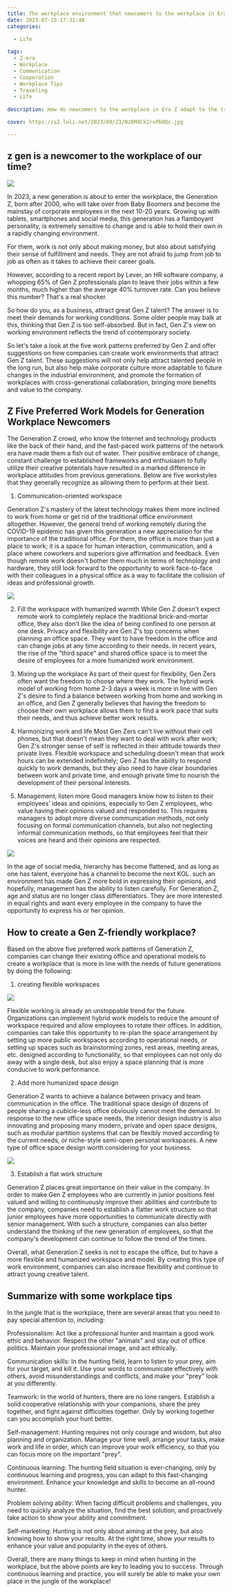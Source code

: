 ```yaml
---
title: The workplace environment that newcomers to the workplace in Era Z care most about.
date: 2023-07-15 17:31:48
categories:

  - Life
  
tags: 
  - Z-era
  - Workplace
  - Communication
  - Cooperation
  - Workplace Tips
  - Traveling
  - Life
  
description: How do newcomers to the workplace in Era Z adapt to the trends of the times, and what are their requirements for the work environment?

cover: https://s2.loli.net/2023/09/23/NzDM4Ck2rvPbUQc.jpg

---
```



## z gen is a newcomer to the workplace of our time?

![](https://s2.loli.net/2023/09/23/NzDM4Ck2rvPbUQc.jpg)

In 2023, a new generation is about to enter the workplace, the Generation Z, born after 2000, who will take over from Baby Boomers and become the mainstay of corporate employees in the next 10-20 years. Growing up with tablets, smartphones and social media, this generation has a flamboyant personality, is extremely sensitive to change and is able to hold their own in a rapidly changing environment.

For them, work is not only about making money, but also about satisfying their sense of fulfillment and needs. They are not afraid to jump from job to job as often as it takes to achieve their career goals.

However, according to a recent report by Lever, an HR software company, a whopping 65% of Gen Z professionals plan to leave their jobs within a few months, much higher than the average 40% turnover rate. Can you believe this number? That's a real shocker.

So how do you, as a business, attract great Gen Z talent? The answer is to meet their demands for working conditions. Some older people may balk at this, thinking that Gen Z is too self-absorbed. But in fact, Gen Z's view on working environment reflects the trend of contemporary society.

So let's take a look at the five work patterns preferred by Gen Z and offer suggestions on how companies can create work environments that attract Gen Z talent. These suggestions will not only help attract talented people in the long run, but also help make corporate culture more adaptable to future changes in the industrial environment, and promote the formation of workplaces with cross-generational collaboration, bringing more benefits and value to the company.
 
## Z Five Preferred Work Models for Generation Workplace Newcomers

The Generation Z crowd, who know the Internet and technology products like the back of their hand, and the fast-paced work patterns of the network era have made them a fish out of water. Their positive embrace of change, constant challenge to established frameworks and enthusiasm to fully utilize their creative potentials have resulted in a marked difference in workplace attitudes from previous generations. Below are five workstyles that they generally recognize as allowing them to perform at their best.

1. Communication-oriented workspace

Generation Z's mastery of the latest technology makes them more inclined to work from home or get rid of the traditional office environment altogether. However, the general trend of working remotely during the COVID-19 epidemic has given this generation a new appreciation for the importance of the traditional office. For them, the office is more than just a place to work; it is a space for human interaction, communication, and a place where coworkers and superiors give affirmation and feedback. Even though remote work doesn't bother them much in terms of technology and hardware, they still look forward to the opportunity to work face-to-face with their colleagues in a physical office as a way to facilitate the collision of ideas and professional growth.

![](https://s2.loli.net/2023/08/20/tzMXnyC6bSxGYrm.png)

2. Fill the workspace with humanized warmth
While Gen Z doesn't expect remote work to completely replace the traditional brick-and-mortar office, they also don't like the idea of being confined to one person at one desk. Privacy and flexibility are Gen Z's top concerns when planning an office space. They want to have freedom in the office and can change jobs at any time according to their needs. In recent years, the rise of the "third space" and shared office space is to meet the desire of employees for a more humanized work environment.

3. Mixing up the workplace
As part of their quest for flexibility, Gen Zers often want the freedom to choose where they work. The hybrid work model of working from home 2-3 days a week is more in line with Gen Z's desire to find a balance between working from home and working in an office, and Gen Z generally believes that having the freedom to choose their own workplace allows them to find a work pace that suits their needs, and thus achieve better work results.

4. Harmonizing work and life
Most Gen Zers can't live without their cell phones, but that doesn't mean they want to deal with work after work; Gen Z's stronger sense of self is reflected in their attitude towards their private lives. Flexible workspace and scheduling doesn't mean that work hours can be extended indefinitely; Gen Z has the ability to respond quickly to work demands, but they also need to have clear boundaries between work and private time, and enough private time to nourish the development of their personal interests.

5. Management, listen more
Good managers know how to listen to their employees' ideas and opinions, especially to Gen Z employees, who value having their opinions valued and responded to. This requires managers to adopt more diverse communication methods, not only focusing on formal communication channels, but also not neglecting informal communication methods, so that employees feel that their voices are heard and their opinions are respected.

![](https://s2.loli.net/2023/08/20/MefoO3vClQyBALS.png)

In the age of social media, hierarchy has become flattened, and as long as one has talent, everyone has a channel to become the next KOL. such an environment has made Gen Z more bold in expressing their opinions, and hopefully, management has the ability to listen carefully. For Generation Z, age and status are no longer class differentiators. They are more interested in equal rights and want every employee in the company to have the opportunity to express his or her opinion.

## How to create a Gen Z-friendly workplace?

Based on the above five preferred work patterns of Generation Z, companies can change their existing office and operational models to create a workplace that is more in line with the needs of future generations by doing the following:

1. creating flexible workspaces

![](https://s2.loli.net/2023/08/20/n1f6wJ5GTtWxpMy.png)

Flexible working is already an unstoppable trend for the future. Organizations can implement hybrid work models to reduce the amount of workspace required and allow employees to rotate their offices. In addition, companies can take this opportunity to re-plan the space arrangement by setting up more public workspaces according to operational needs, or setting up spaces such as brainstorming zones, rest areas, meeting areas, etc. designed according to functionality, so that employees can not only do away with a single desk, but also enjoy a space planning that is more conducive to work performance.

2. Add more humanized space design

Generation Z wants to achieve a balance between privacy and team communication in the office. The traditional space design of dozens of people sharing a cubicle-less office obviously cannot meet the demand. In response to the new office space needs, the interior design industry is also innovating and proposing many modern, private and open space designs, such as modular partition systems that can be flexibly moved according to the current needs, or niche-style semi-open personal workspaces. A new type of office space design worth considering for your business.

![](https://s2.loli.net/2023/08/20/SoA2pBldb1YUQFc.png)

3. Establish a flat work structure

Generation Z places great importance on their value in the company. In order to make Gen Z employees who are currently in junior positions feel valued and willing to continuously improve their abilities and contribute to the company, companies need to establish a flatter work structure so that junior employees have more opportunities to communicate directly with senior management. With such a structure, companies can also better understand the thinking of the new generation of employees, so that the company's development can continue to follow the trend of the times.

Overall, what Generation Z seeks is not to escape the office, but to have a more flexible and humanized workspace and model. By creating this type of work environment, companies can also increase flexibility and continue to attract young creative talent.

## Summarize with some workplace tips

In the jungle that is the workplace, there are several areas that you need to pay special attention to, including:

Professionalism: Act like a professional hunter and maintain a good work ethic and behavior. Respect the other "animals" and stay out of office politics. Maintain your professional image, and act ethically.

Communication skills: In the hunting field, learn to listen to your prey, aim for your target, and kill it. Use your words to communicate effectively with others, avoid misunderstandings and conflicts, and make your "prey" look at you differently.

Teamwork: In the world of hunters, there are no lone rangers. Establish a solid cooperative relationship with your companions, share the prey together, and fight against difficulties together. Only by working together can you accomplish your hunt better.

Self-management: Hunting requires not only courage and wisdom, but also planning and organization. Manage your time well, arrange your tasks, make work and life in order, which can improve your work efficiency, so that you can focus more on the important "prey".

Continuous learning: The hunting field situation is ever-changing, only by continuous learning and progress, you can adapt to this fast-changing environment. Enhance your knowledge and skills to become an all-round hunter.

Problem solving ability: When facing difficult problems and challenges, you need to quickly analyze the situation, find the best solution, and proactively take action to show your ability and commitment.

Self-marketing: Hunting is not only about aiming at the prey, but also knowing how to show your results. At the right time, show your results to enhance your value and popularity in the eyes of others.

Overall, there are many things to keep in mind when hunting in the workplace, but the above points are key to leading you to success. Through continuous learning and practice, you will surely be able to make your own place in the jungle of the workplace!





